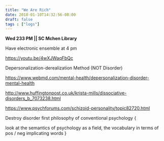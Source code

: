 ```yaml
---
title: "We Are Rich"
date: 2018-01-10T14:32:56-08:00
draft: false
tags : ["logs"]
---
```


**Wed 233 PM || SC Mchen Library**

Have electronic ensemble at 4 pm


https://youtu.be/4wXJWaqFbQc


Depersonalization-derealization Method (NOT Disorder)

https://www.webmd.com/mental-health/depersonalization-disorder-mental-health

http://www.huffingtonpost.co.uk/krista-mills/dissociative-disorders_b_7073238.html

https://www.psychforums.com/schizoid-personality/topic82720.html



Destroy disorder first philosophy of conventional psychology {

  look at the semantics of psychology as a field, the vocabulary in terms of
  pos / neg implicating words
}

